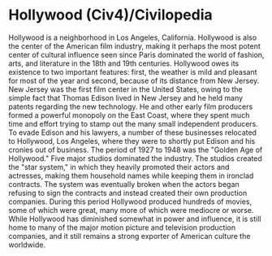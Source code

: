 # Hollywood (Civ4)/Civilopedia

Hollywood is a neighborhood in Los Angeles, California. Hollywood is also the center of the American film industry, making it perhaps the most potent center of cultural influence seen since Paris dominated the world of fashion, arts, and literature in the 18th and 19th centuries. Hollywood owes its existence to two important features: first, the weather is mild and pleasant for most of the year and second, because of its distance from New Jersey.
New Jersey was the first film center in the United States, owing to the simple fact that Thomas Edison lived in New Jersey and he held many patents regarding the new technology. He and other early film producers formed a powerful monopoly on the East Coast, where they spent much time and effort trying to stamp out the many small independent producers. To evade Edison and his lawyers, a number of these businesses relocated to Hollywood, Los Angeles, where they were to shortly put Edison and his cronies out of business.
The period of 1927 to 1948 was the "Golden Age of Hollywood." Five major studios dominated the industry. The studios created the "star system," in which they heavily promoted their actors and actresses, making them household names while keeping them in ironclad contracts. The system was eventually broken when the actors began refusing to sign the contracts and instead created their own production companies. During this period Hollywood produced hundreds of movies, some of which were great, many more of which were mediocre or worse.
While Hollywood has diminished somewhat in power and influence, it is still home to many of the major motion picture and television production companies, and it still remains a strong exporter of American culture the worldwide.